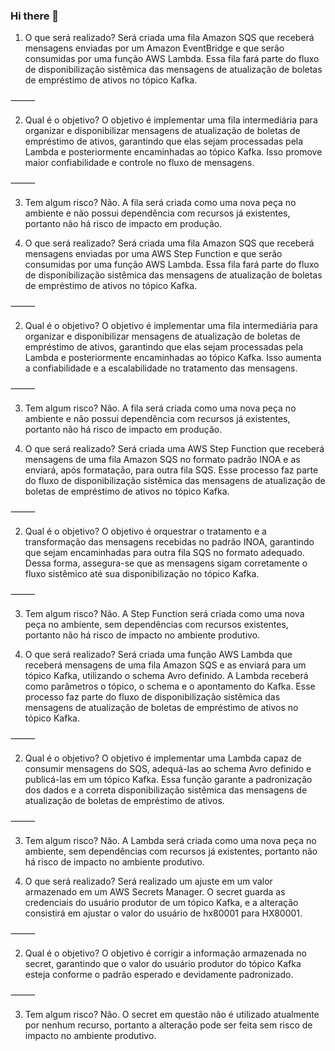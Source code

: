 ### Hi there 👋

<!--
**Luizzz4727/Luizzz4727** is a ✨ _special_ ✨ repository because its `README.md` (this file) appears on your GitHub profile.

Here are some ideas to get you started:

- 🔭 I’m currently working on ...
- 🌱 I’m currently learning ...
- 👯 I’m looking to collaborate on ...
- 🤔 I’m looking for help with ...
- 💬 Ask me about ...
- 📫 How to reach me: ...
- 😄 Pronouns: ...
- ⚡ Fun fact: ...
-->

1. O que será realizado?
Será criada uma fila Amazon SQS que receberá mensagens enviadas por um Amazon EventBridge e que serão consumidas por uma função AWS Lambda. Essa fila fará parte do fluxo de disponibilização sistêmica das mensagens de atualização de boletas de empréstimo de ativos no tópico Kafka.

⸻

2. Qual é o objetivo?
O objetivo é implementar uma fila intermediária para organizar e disponibilizar mensagens de atualização de boletas de empréstimo de ativos, garantindo que elas sejam processadas pela Lambda e posteriormente encaminhadas ao tópico Kafka. Isso promove maior confiabilidade e controle no fluxo de mensagens.

⸻

3. Tem algum risco?
Não. A fila será criada como uma nova peça no ambiente e não possui dependência com recursos já existentes, portanto não há risco de impacto em produção.


1. O que será realizado?
Será criada uma fila Amazon SQS que receberá mensagens enviadas por uma AWS Step Function e que serão consumidas por uma função AWS Lambda. Essa fila fará parte do fluxo de disponibilização sistêmica das mensagens de atualização de boletas de empréstimo de ativos no tópico Kafka.

⸻

2. Qual é o objetivo?
O objetivo é implementar uma fila intermediária para organizar e disponibilizar mensagens de atualização de boletas de empréstimo de ativos, garantindo que elas sejam processadas pela Lambda e posteriormente encaminhadas ao tópico Kafka. Isso aumenta a confiabilidade e a escalabilidade no tratamento das mensagens.

⸻

3. Tem algum risco?
Não. A fila será criada como uma nova peça no ambiente e não possui dependência com recursos já existentes, portanto não há risco de impacto em produção.

1. O que será realizado?
Será criada uma AWS Step Function que receberá mensagens de uma fila Amazon SQS no formato padrão INOA e as enviará, após formatação, para outra fila SQS. Esse processo faz parte do fluxo de disponibilização sistêmica das mensagens de atualização de boletas de empréstimo de ativos no tópico Kafka.

⸻

2. Qual é o objetivo?
O objetivo é orquestrar o tratamento e a transformação das mensagens recebidas no padrão INOA, garantindo que sejam encaminhadas para outra fila SQS no formato adequado. Dessa forma, assegura-se que as mensagens sigam corretamente o fluxo sistêmico até sua disponibilização no tópico Kafka.

⸻

3. Tem algum risco?
Não. A Step Function será criada como uma nova peça no ambiente, sem dependências com recursos existentes, portanto não há risco de impacto no ambiente produtivo.


1. O que será realizado?
Será criada uma função AWS Lambda que receberá mensagens de uma fila Amazon SQS e as enviará para um tópico Kafka, utilizando o schema Avro definido. A Lambda receberá como parâmetros o tópico, o schema e o apontamento do Kafka. Esse processo faz parte do fluxo de disponibilização sistêmica das mensagens de atualização de boletas de empréstimo de ativos no tópico Kafka.

⸻

2. Qual é o objetivo?
O objetivo é implementar uma Lambda capaz de consumir mensagens do SQS, adequá-las ao schema Avro definido e publicá-las em um tópico Kafka. Essa função garante a padronização dos dados e a correta disponibilização sistêmica das mensagens de atualização de boletas de empréstimo de ativos.

⸻

3. Tem algum risco?
Não. A Lambda será criada como uma nova peça no ambiente, sem dependências com recursos já existentes, portanto não há risco de impacto no ambiente produtivo.


1. O que será realizado?
Será realizado um ajuste em um valor armazenado em um AWS Secrets Manager. O secret guarda as credenciais do usuário produtor de um tópico Kafka, e a alteração consistirá em ajustar o valor do usuário de hx80001 para HX80001.

⸻

2. Qual é o objetivo?
O objetivo é corrigir a informação armazenada no secret, garantindo que o valor do usuário produtor do tópico Kafka esteja conforme o padrão esperado e devidamente padronizado.

⸻

3. Tem algum risco?
Não. O secret em questão não é utilizado atualmente por nenhum recurso, portanto a alteração pode ser feita sem risco de impacto no ambiente produtivo.
